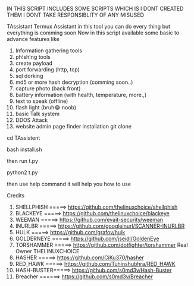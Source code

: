 IN THIS SCRIPT INCLUDES SOME SCRIPTS WHICH IS I DONT CREATED THEM
I DONT TAKE RESPONSIBLITY OF ANY MISUSED

TAssistant
Termux Assistant in this tool you can do every thing 
but everything is comming soon
Now in this script available some basic to advance features
like
1.  Information gathering tools
2. ph!sh!ng tools
3. create payload
4. port forwarding (http, tcp)
5. sql dorking
6. md5 or more hash decryption (comming soon..)
7. capture photo (back front)
8. battery information (with health, temperature, more.,)
9. text to speak (offline)
10. flash light (bruh😂 noob)
11.  basic Talk system
12. DDOS Attack
13. website admin page finder
installation
git clone

cd TAssistent

bash install.sh

then run t.py

python2 t.py

then 
use help command it will help you how to use

Credits
1. SHELLPHISH =====> https://github.com/thelinuxchoice/shellphish
2. BLACKEYE   =====> https://github.com/thelinuxchoice/blackeye
3. WEEMAN     =====> https://github.com/evait-security/weeman
4. INURLBR    =====> https://github.com/googleinurl/SCANNER-INURLBR
5. HULK       =====> https://github.com/grafov/hulk
6. GOLDERNEYE =====> https://github.com/jseidl/GoldenEye
7. TORSHAMMER =====> https://github.com/dotfighter/torshammer Real Owner THELINUXCHOICE
8. HASHER     =====> https://github.com/CiKu370/hasher
9. RED_HAWK   =====> https://github.com/Tuhinshubhra/RED_HAWK
10. HASH-BUSTER=====> https://github.com/s0md3v/Hash-Buster 
11. Breacher  ======> https://github.com/s0md3v/Breacher 
